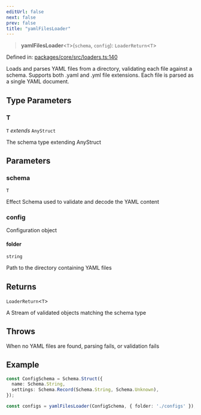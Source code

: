 ```yaml
---
editUrl: false
next: false
prev: false
title: "yamlFilesLoader"
---
```


> **yamlFilesLoader**\<`T`\>(`schema`, `config`): `LoaderReturn`\<`T`\>

Defined in: [packages/core/src/loaders.ts:140](https://github.com/bitswired/foldcms/blob/e40d0cf35579f8d8914becd5acbabb5d0cdf8620/packages/core/src/loaders.ts#L140)

Loads and parses YAML files from a directory, validating each file against a schema.
Supports both .yaml and .yml file extensions. Each file is parsed as a single YAML document.

## Type Parameters

### T

`T` *extends* `AnyStruct`

The schema type extending AnyStruct

## Parameters

### schema

`T`

Effect Schema used to validate and decode the YAML content

### config

Configuration object

#### folder

`string`

Path to the directory containing YAML files

## Returns

`LoaderReturn`\<`T`\>

A Stream of validated objects matching the schema type

## Throws

When no YAML files are found, parsing fails, or validation fails

## Example

```typescript
const ConfigSchema = Schema.Struct({
  name: Schema.String,
  settings: Schema.Record(Schema.String, Schema.Unknown),
});

const configs = yamlFilesLoader(ConfigSchema, { folder: './configs' });
```
